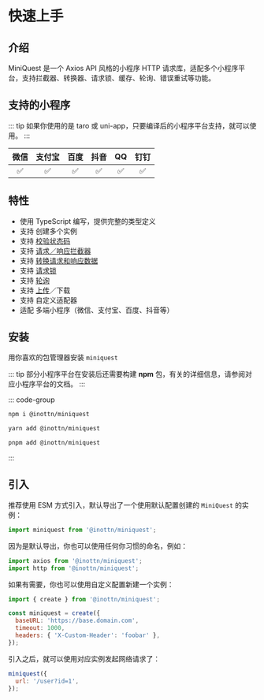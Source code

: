 # 快速上手

## 介绍

MiniQuest 是一个 Axios API 风格的小程序 HTTP 请求库，适配多个小程序平台，支持拦截器、转换器、请求锁、缓存、轮询、错误重试等功能。

## 支持的小程序

::: tip
如果你使用的是 taro 或 uni-app，只要编译后的小程序平台支持，就可以使用。
:::

| 微信 | 支付宝 | 百度 | 抖音 | QQ  | 钉钉 |
| :--: | :----: | :--: | :--: | :-: | :--: |
|  ✅  |   ✅   |  ✅  |  ✅  | ✅  |  ✅  |

## 特性

- 使用 TypeScript 编写，提供完整的类型定义
- 支持 创建多个实例
- 支持 [校验状态码](/guide/validate-status)
- 支持 [请求／响应拦截器](/guide/interceptors)
- 支持 [转换请求和响应数据](/guide/transformer)
- 支持 [请求锁](/guide/request-lock)
- 支持 [轮询](/guide/poll)
- 支持 [上传](/guide/upload)／下载
- 支持 自定义适配器
- 适配 多端小程序（微信、支付宝、百度、抖音等）

## 安装

用你喜欢的包管理器安装 `miniquest`

::: tip
部分小程序平台在安装后还需要构建 **npm** 包，有关的详细信息，请参阅对应小程序平台的文档。
:::

::: code-group

```bash [npm]
npm i @inottn/miniquest
```

```bash [yarn]
yarn add @inottn/miniquest
```

```bash [pnpm]
pnpm add @inottn/miniquest
```

:::

## 引入

推荐使用 ESM 方式引入，默认导出了一个使用默认配置创建的 `MiniQuest` 的实例：

```js
import miniquest from '@inottn/miniquest';
```

因为是默认导出，你也可以使用任何你习惯的命名，例如：

```js
import axios from '@inottn/miniquest';
import http from '@inottn/miniquest';
```

如果有需要，你也可以使用自定义配置新建一个实例：

```js
import { create } from '@inottn/miniquest';

const miniquest = create({
  baseURL: 'https://base.domain.com',
  timeout: 1000,
  headers: { 'X-Custom-Header': 'foobar' },
});
```

引入之后，就可以使用对应实例发起网络请求了：

```js
miniquest({
  url: '/user?id=1',
});
```
